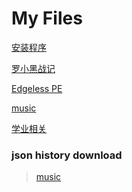 # My Files  
[安装程序](安装程序.md)[罗小黑战记](罗小黑战记.md)
[Edgeless PE](Edgeless.md)  [music](music.md)[学业相关](zdfz_live/readme.md)### json history download  > [music](json/music.json)